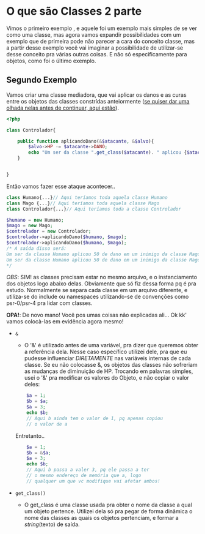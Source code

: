 # O que são Classes 2 parte

Vimos o primeiro exemplo , e aquele foi um exemplo mais simples
de se ver como uma classe, mas agora vamos expandir possibilidades com um exemplo que de primeira pode não parecer a cara do conceito classe, mas a partir desse exemplo você vai imaginar a possibilidade de utilizar-se desse conceito pra várias outras coisas. E não só especificamente para objetos, como foi o último exemplo.

## Segundo Exemplo

Vamos criar uma classe mediadora, que vai aplicar os danos e as curas entre os objetos das classes constrídas anteiormente
 ([se quiser dar uma olhada nelas antes de continuar, aqui estão](Classe.md)).

```php
<?php

class Controlador{

    public function aplicandoDano(&$atacante, &$alvo){
        $alvo->HP -= $atacante->DANO;
        echo "Um ser da classe ".get_class($atacante). " aplicou {$atacante->DANO} de dano em um inimigo da classe ".get_class($alvo)."(HP {$alvo->HP})\n";
    }


}
```
Então vamos fazer esse ataque acontecer..
```php
class Humano{...}// Aqui teríamos toda aquela classe Humano
class Mago {...}// Aqui teríamos toda aquela classe Mago
class Controlador{...}// Aqui teríamos toda a classe Controlador

$humano = new Humano;
$mago = new Mago;
$controlador = new Controlador;
$controlador->aplicandoDano($humano, $mago);
$controlador->aplicandoDano($humano, $mago);
/* A saída disso será:
Um ser da classe Humano aplicou 50 de dano em um inimigo da classe Mago(HP 350)
Um ser da classe Humano aplicou 50 de dano em um inimigo da classe Mago(HP 300)
*/
```
_OBS_: SIM! as classes precisam estar no mesmo arquivo, e o instanciamento dos objetos logo abaixo delas. Obviamente que só fiz dessa forma pq é pra estudo. Normalmente se separa cada classe em um arquivo diferente, e utiliza-se do include ou namespaces utilizando-se de convenções como psr-0/psr-4 pra lidar com classes.

**OPA!**: De novo mano! Você pos umas coisas não explicadas ali... Ok kk' vamos colocà-las em evidência agora mesmo!

- `&`
    - O '&' é utilizado antes de uma variável, pra dizer que    queremos obter a referência dela. Nesse caso específico utilizei dele, pra que eu pudesse influenciar _DIRETAMENTE_   nas variáveis internas de cada classe. Se eu não colocasse &, os objetos das classes não sofreriam as mudanças de diminuição de HP. Trocando em palavras simples, usei o '&' pra modificar os valores do Objeto, e não copiar o valor deles: 
    ```php
        $a = 1;
        $b = $a;
        $a = 3;
        echo $b;
        // Aqui b ainda tem o valor de 1, pq apenas copiou
        // o valor de a
    ```
    Entretanto..
    ```php
        $a = 1;
        $b = &$a;
        $a = 3;
        echo $b;
        // Aqui b passa a valer 3, pq ele passa a ter
        // o mesmo endereço de memória que a, logo
        // qualquer um que vc modifique vai afetar ambos!
    ```

- `get_class()`
    - O get_class é uma classe usada pra obter o nome da classe
      a qual um objeto pertence. Utilizei dela só pra pegar de forma dinâmica o nome das classes as quais os objetos pertenciam, e formar a _string_(texto) de saída.